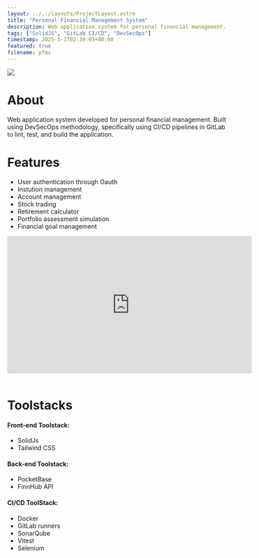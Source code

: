 ```yaml
---
layout: ../../layouts/ProjectLayout.astro
title: "Personal Financial Management System" 
description: Web application system for personal financial management. Developed with SolidJS + TailwindCSS and PocketBase.
tags: ["SolidJS", "GitLab CI/CD", "DevSecOps"]
timestamp: 2025-5-1T02:39:03+00:00
featured: true
filename: pfms
---
```

<img src="/pfms-screenshot.png">

# About
Web application system developed for personal financial management. Built using DevSecOps methodology, specifically using CI/CD pipelines in GitLab to lint, test, and build the application.

# Features
- User authentication through Oauth
- Instution management
- Account management
- Stock trading
- Retirement calculator
- Portfolio assessment simulation
- Financial goal management

<iframe width="560" height="315" src="https://www.youtube.com/embed/Z-r9XDz5C1E?si=_LBG8eqFZKYy3350" title="YouTube video player" frameborder="0" allow="accelerometer; autoplay; clipboard-write; encrypted-media; gyroscope; picture-in-picture; web-share" referrerpolicy="strict-origin-when-cross-origin" allowfullscreen></iframe>
<br><br>

# Toolstacks
#### Front-end Toolstack:
- SolidJs
- Tailwind CSS

#### Back-end Toolstack:
- PocketBase
- FinnHub API

#### CI/CD ToolStack:
- Docker
- GitLab runners
- SonarQube
- Vitest
- Selenium

